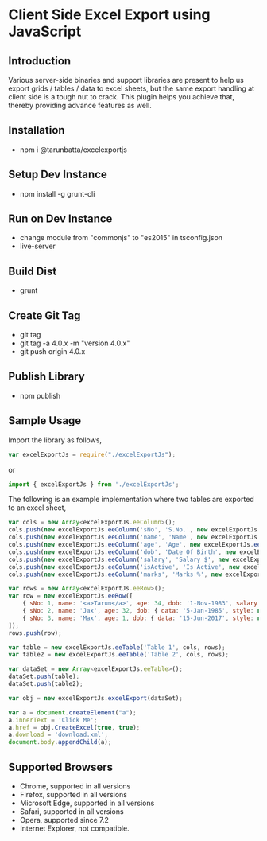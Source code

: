 # Client Side Excel Export using JavaScript

## Introduction

Various server-side binaries and support libraries are present to help us export grids / tables / data to excel sheets, but the same export handling at client side is a tough nut to crack. This plugin helps you achieve that, thereby providing advance features as well.

## Installation

* npm i @tarunbatta/excelexportjs

## Setup Dev Instance

* npm install -g grunt-cli

## Run on Dev Instance

* change module from "commonjs" to "es2015" in tsconfig.json
* live-server

## Build Dist

* grunt

## Create Git Tag

* git tag
* git tag -a 4.0.x -m "version 4.0.x"
* git push origin 4.0.x

## Publish Library

* npm publish

## Sample Usage

Import the library as follows,

```js
var excelExportJs = require("./excelExportJs");
```

or

```js
import { excelExportJs } from './excelExportJs';
```

The following is an example implementation where two tables are exported to an excel sheet,

```js
var cols = new Array<excelExportJs.eeColumn>();
cols.push(new excelExportJs.eeColumn('sNo', 'S.No.', new excelExportJs.eeColumnType(excelExportJs.eeCellTypes.Number), 25));
cols.push(new excelExportJs.eeColumn('name', 'Name', new excelExportJs.eeColumnType(excelExportJs.eeCellTypes.Html), 100));
cols.push(new excelExportJs.eeColumn('age', 'Age', new excelExportJs.eeColumnType(excelExportJs.eeCellTypes.Number), 25));
cols.push(new excelExportJs.eeColumn('dob', 'Date Of Birth', new excelExportJs.eeColumnType(excelExportJs.eeCellTypes.DateTime), 75));
cols.push(new excelExportJs.eeColumn('salary', 'Salary $', new excelExportJs.eeColumnType(excelExportJs.eeCellTypes.Float)));
cols.push(new excelExportJs.eeColumn('isActive', 'Is Active', new excelExportJs.eeColumnType(excelExportJs.eeCellTypes.Boolean)));
cols.push(new excelExportJs.eeColumn('marks', 'Marks %', new excelExportJs.eeColumnType(excelExportJs.eeCellTypes.Percent)));

var rows = new Array<excelExportJs.eeRow>();
var row = new excelExportJs.eeRow([
    { sNo: 1, name: '<a>Tarun</a>', age: 34, dob: '1-Nov-1983', salary: 1.11, isActive: true, marks: 0.1211 },
    { sNo: 2, name: 'Jax', age: 32, dob: { data: '5-Jan-1985', style: new excelExportJs.eeCellStyle(new excelExportJs.eeBackground('#34FFFF')) }, salary: 2.33, isActive: false, marks: 0.5422 },
    { sNo: 3, name: 'Max', age: 1, dob: { data: '15-Jun-2017', style: new excelExportJs.eeCellStyle(new excelExportJs.eeBackground('#FF0000')) }, salary: 3.44, isActive: true, marks: 0.8133 }
]);
rows.push(row);

var table = new excelExportJs.eeTable('Table 1', cols, rows);
var table2 = new excelExportJs.eeTable('Table 2', cols, rows);

var dataSet = new Array<excelExportJs.eeTable>();
dataSet.push(table);
dataSet.push(table2);

var obj = new excelExportJs.excelExport(dataSet);

var a = document.createElement("a");
a.innerText = 'Click Me';
a.href = obj.CreateExcel(true, true);
a.download = 'download.xml';
document.body.appendChild(a);
```

## Supported Browsers

* Chrome, supported in all versions
* Firefox, supported in all versions
* Microsoft Edge, supported in all versions
* Safari, supported in all versions
* Opera, supported since 7.2
* Internet Explorer, not compatible.
